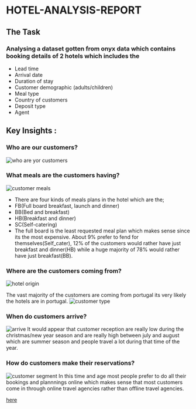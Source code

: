 # HOTEL-ANALYSIS-REPORT
## The Task
### Analysing a dataset gotten from onyx data which contains booking details of 2 hotels which includes the
* Lead time
* Arrival date
* Duration of stay
* Customer demographic (adults/children)
* Meal type
* Country of customers 
* Deposit type
* Agent
## Key Insights : 
### Who are our customers?
![who are yor customers](https://github.com/vickkycodes/HOTEL-ANALYSIS-/assets/103611857/949c1d7c-ecdb-41e0-bc87-9ed1d5f691b1)
### What meals are the customers having?
![customer meals](https://github.com/vickkycodes/HOTEL-ANALYSIS-/assets/103611857/9dd3b7a5-603c-448d-8767-3592a9bdfe2d)
* There are four kinds of meals plans in the hotel which are the;
* FB(Full board breakfast, launch and dinner)
* BB(Bed and breakfast)
* HB(Breakfast and dinner)
* SC(Self-catering)
* The full board is the least requested meal plan which makes sense since its the most expensive. About 9% prefer to fend for themselves(Self_cater), 12% of the customers would rather have just breakfast and dinner(HB) while a huge majority of 78% would rather have just breakfast(BB).
### Where are the customers coming from?
![hotel origin](https://github.com/vickkycodes/HOTEL-ANALYSIS-/assets/103611857/7c331501-7808-4e1e-b124-0a410a3030f0)

The vast majority of the customers are coming from portugal its very likely the hotels are in portugal.
![customer type](https://github.com/vickkycodes/HOTEL-ANALYSIS-/assets/103611857/d8a080d5-e19f-447e-adf0-7410249ff687)
### When do customers arrive?
![arrive](https://github.com/vickkycodes/HOTEL-ANALYSIS-/assets/103611857/b2d5b5e1-ae4c-46ef-bf57-053263b2b3a9)
     It would appear that customer reception are really low during the christmas/new year season and are really high between july and august which are summer season and people travel a lot during that time of the year.
### How do customers make their reservations?
![customer segment](https://github.com/vickkycodes/HOTEL-ANALYSIS-/assets/103611857/92f19e15-beb7-4d7a-997a-a7b0c4efcaa0)
In this time and age most people prefer to do all their bookings and plannnings online which makes sense that most customers come in through online travel agencies rather than offline travel agencies.












[here](https://app.powerbi.com/view?r=eyJrIjoiMDVkMWY2NzgtZTI5Zi00MTBjLThkMDUtYTY2ZmJhYWI4ZTgzIiwidCI6ImRjZjEzZWE4LWQ5YjUtNGQxNS05NDg4LTQ5ZWI1OTJmNGYzOSIsImMiOjh9)

